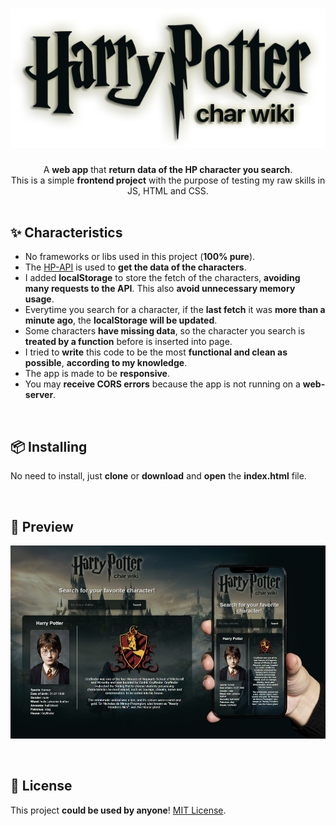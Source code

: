 <h1 align="center"><img src="https://raw.githubusercontent.com/daavsantos/hp-char-wiki/main/img/logo.png"></h1>

<p align="center">A <b>web app</b> that <b>return data of the HP character you search</b>. </br>
This is a simple <b>frontend project</b> with the purpose of testing my raw skills in JS, HTML and CSS.</b></br>


</br>

<h2>✨ Characteristics</h2>
<ul>
  <li>No frameworks or libs used in this project (<b>100% pure</b>).</li>
  <li>The <a href="https://github.com/KostaSav/hp-api">HP-API</a> is used to <b>get the data of the characters</b>.</li>
  <li> I added <b>localStorage</b> to store the fetch of the characters, <b>avoiding many requests to the API</b>. This also <b>avoid unnecessary memory usage</b>.</li>
  <li> Everytime you search for a character, if the <b>last fetch</b> it was <b>more than a minute ago</b>, the <b>localStorage will be updated</b>.</li>
  <li>Some characters <b>have missing data</b>, so the character you search is <b>treated by a function</b> before is inserted into page.</li>
  <li>I tried to <b>write</b> this code to be the most <b>functional and clean as possible</b>, <b>according to my knowledge</b>.</li>
  <li>The app is made to be <b>responsive</b>.</li>
  <li>You may <b>receive CORS errors</b> because the app is not running on a <b>web-server</b>.</li>
</ul>

</br>

<h2>📦 Installing</h2>
<p>No need to install, just <b>clone</b> or <b>download</b> and <b>open</b> the <b>index.html</b> file.</p>

</br>

<h2>👀 Preview</h2>
<p align="center"><img src="https://raw.githubusercontent.com/daavsantos/hp-char-wiki/main/img/previews/readme-preview.jpg"></p>


</br>

<h2>📄 License</h2>
<p>This project <b>could be used by anyone</b>! <a href="https://github.com/daavsantos/hp-char-wiki/blob/main/LICENSE">MIT License</a>.</p>
